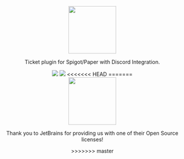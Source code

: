 <div align=center>
    <img src="https://broccol.ai/PureTicketsLogo.svg" width="128">
    <br />
    <p>Ticket plugin for Spigot/Paper with Discord Integration.</p>
    <img src="https://img.shields.io/discord/656662012364849183?style=for-the-badge" />
    <span> </span>
    <img src="https://img.shields.io/github/workflow/status/broccolai/tickets/Java%20CI%20with%20Gradle?style=for-the-badge" />
<<<<<<< HEAD
=======
    <br />
    <img src="https://user-images.githubusercontent.com/28634904/122402352-4e7efb00-cf75-11eb-818d-8309772fe45d.png" width="128" />
    <p>Thank you to JetBrains for providing us with one of their Open Source licenses!</p>
>>>>>>> master
</div>

